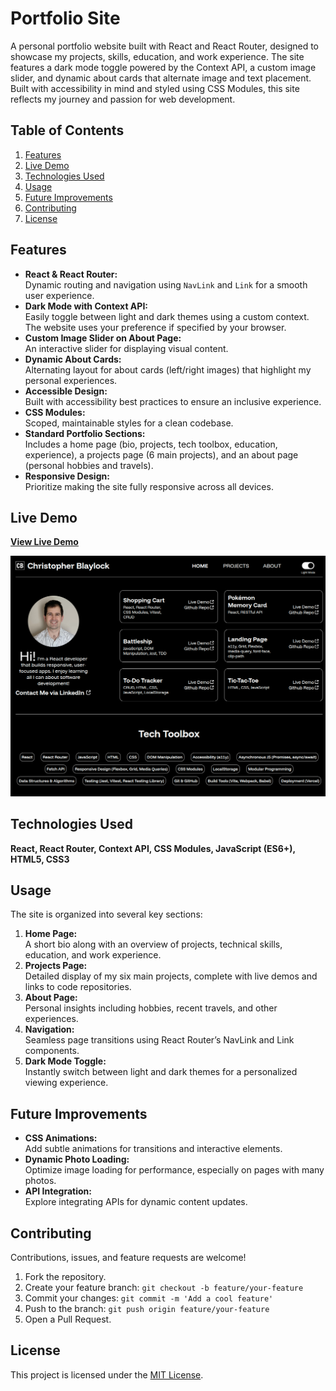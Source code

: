 # Portfolio Site

A personal portfolio website built with React and React Router, designed to showcase my projects, skills, education, and work experience. The site features a dark mode toggle powered by the Context API, a custom image slider, and dynamic about cards that alternate image and text placement. Built with accessibility in mind and styled using CSS Modules, this site reflects my journey and passion for web development.

## Table of Contents

1. [Features](#features)
2. [Live Demo](#live-demo)
3. [Technologies Used](#technologies-used)
4. [Usage](#usage)
5. [Future Improvements](#future-improvements)
6. [Contributing](#contributing)
7. [License](#license)

## Features

-   **React & React Router:**  
    Dynamic routing and navigation using `NavLink` and `Link` for a smooth user experience.
-   **Dark Mode with Context API:**  
    Easily toggle between light and dark themes using a custom context. The website uses your preference if specified by your browser.
-   **Custom Image Slider on About Page:**  
    An interactive slider for displaying visual content.
-   **Dynamic About Cards:**  
    Alternating layout for about cards (left/right images) that highlight my personal experiences.
-   **Accessible Design:**  
    Built with accessibility best practices to ensure an inclusive experience.
-   **CSS Modules:**  
    Scoped, maintainable styles for a clean codebase.
-   **Standard Portfolio Sections:**  
    Includes a home page (bio, projects, tech toolbox, education, experience), a projects page (6 main projects), and an about page (personal hobbies and travels).
-   **Responsive Design:**  
    Prioritize making the site fully responsive across all devices.

## Live Demo

**[View Live Demo](https://christopherblaylock.com/)**

<img src="./src/assets/ProjectImages/portfolio.png" alt="Screenshot of the live site"/>

## Technologies Used

**React, React Router, Context API, CSS Modules, JavaScript (ES6+), HTML5, CSS3**

## Usage

The site is organized into several key sections:

1. **Home Page:**  
   A short bio along with an overview of projects, technical skills, education, and work experience.
2. **Projects Page:**  
   Detailed display of my six main projects, complete with live demos and links to code repositories.
3. **About Page:**  
   Personal insights including hobbies, recent travels, and other experiences.
4. **Navigation:**  
   Seamless page transitions using React Router’s NavLink and Link components.
5. **Dark Mode Toggle:**  
   Instantly switch between light and dark themes for a personalized viewing experience.

## Future Improvements

-   **CSS Animations:**  
    Add subtle animations for transitions and interactive elements.
-   **Dynamic Photo Loading:**  
    Optimize image loading for performance, especially on pages with many photos.
-   **API Integration:**  
    Explore integrating APIs for dynamic content updates.

## Contributing

Contributions, issues, and feature requests are welcome!

1. Fork the repository.
2. Create your feature branch: `git checkout -b feature/your-feature`
3. Commit your changes: `git commit -m 'Add a cool feature'`
4. Push to the branch: `git push origin feature/your-feature`
5. Open a Pull Request.

## License

This project is licensed under the [MIT License](./LICENSE.txt).
